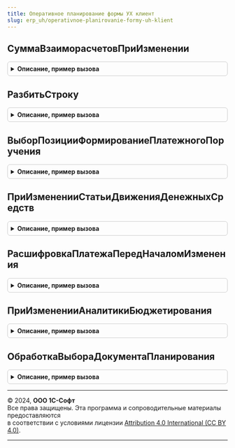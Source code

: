 ```yaml
---
title: Оперативное планирование формы УХ клиент
slug: erp_uh/operativnoe-planirovanie-formy-uh-klient
---
```



## СуммаВзаиморасчетовПриИзменении
<details style="margin: 1em 0; padding: 0.5em; border: 1px solid #ccc; border-radius: 6px;">

<summary style="font-weight: bold; cursor: pointer;">Описание, пример вызова</summary>

```bsl

Процедура СуммаВзаиморасчетовПриИзменении(Форма, Элемент) Экспорт
```

Пример вызова
```bsl
ОперативноеПланированиеФормыУХКлиент.СуммаВзаиморасчетовПриИзменении(Форма, Элемент) 
```
</details>

## РазбитьСтроку
<details style="margin: 1em 0; padding: 0.5em; border: 1px solid #ccc; border-radius: 6px;">

<summary style="font-weight: bold; cursor: pointer;">Описание, пример вызова</summary>

```bsl

Процедура РазбитьСтроку(ТабличнаяЧасть, ТаблицаФормы, ИмяРеквизита = "Сумма", ТекстВводаНовогоЗначения = "", ТекстПредупреждения = "") Экспорт
```

Пример вызова
```bsl
ОперативноеПланированиеФормыУХКлиент.РазбитьСтроку(ТабличнаяЧасть, ТаблицаФормы, ИмяРеквизита, ТекстВводаНовогоЗначения, ТекстПредупреждения);
```
</details>

## ВыборПозицииФормированиеПлатежногоПоручения
<details style="margin: 1em 0; padding: 0.5em; border: 1px solid #ccc; border-radius: 6px;">

<summary style="font-weight: bold; cursor: pointer;">Описание, пример вызова</summary>

```bsl

Процедура ВыборПозицииФормированиеПлатежногоПоручения(Результат, Параметры) Экспорт
```

Пример вызова
```bsl
ОперативноеПланированиеФормыУХКлиент.ВыборПозицииФормированиеПлатежногоПоручения(Результат, Параметры) 
```
</details>

## ПриИзмененииСтатьиДвиженияДенежныхСредств
<details style="margin: 1em 0; padding: 0.5em; border: 1px solid #ccc; border-radius: 6px;">

<summary style="font-weight: bold; cursor: pointer;">Описание, пример вызова</summary>

```bsl

Процедура ПриИзмененииСтатьиДвиженияДенежныхСредств(Форма, Элемент, ПостфиксАналитик = "") Экспорт
```

Пример вызова
```bsl
ОперативноеПланированиеФормыУХКлиент.ПриИзмененииСтатьиДвиженияДенежныхСредств(Форма, Элемент, ПостфиксАналитик);
```
</details>

## РасшифровкаПлатежаПередНачаломИзменения
<details style="margin: 1em 0; padding: 0.5em; border: 1px solid #ccc; border-radius: 6px;">

<summary style="font-weight: bold; cursor: pointer;">Описание, пример вызова</summary>

```bsl

Процедура РасшифровкаПлатежаПередНачаломИзменения(Форма, Элемент, Отказ, ИмяТабличнойЧасти = "РасшифровкаПлатежа") Экспорт
```

Пример вызова
```bsl
ОперативноеПланированиеФормыУХКлиент.РасшифровкаПлатежаПередНачаломИзменения(Форма, Элемент, Отказ, ИмяТабличнойЧасти);
```
</details>

## ПриИзмененииАналитикиБюджетирования
<details style="margin: 1em 0; padding: 0.5em; border: 1px solid #ccc; border-radius: 6px;">

<summary style="font-weight: bold; cursor: pointer;">Описание, пример вызова</summary>

```bsl

Процедура ПриИзмененииАналитикиБюджетирования(Форма, НомерАналитики, Элемент, ПостфиксАналитик = "") Экспорт
```

Пример вызова
```bsl
ОперативноеПланированиеФормыУХКлиент.ПриИзмененииАналитикиБюджетирования(Форма, НомерАналитики, Элемент, ПостфиксАналитик);
```
</details>

## ОбработкаВыбораДокументаПланирования
<details style="margin: 1em 0; padding: 0.5em; border: 1px solid #ccc; border-radius: 6px;">

<summary style="font-weight: bold; cursor: pointer;">Описание, пример вызова</summary>

```bsl

Процедура ОбработкаВыбораДокументаПланирования(Форма, Элемент, ВыбранноеЗначение, СтандартнаяОбработка) Экспорт
```

Пример вызова
```bsl
ОперативноеПланированиеФормыУХКлиент.ОбработкаВыбораДокументаПланирования(Форма, Элемент, ВыбранноеЗначение, СтандартнаяОбработка) 
```
</details>

---

© 2024, **ООО 1С-Софт**  
Все права защищены. Эта программа и сопроводительные материалы предоставляются  
в соответствии с условиями лицензии [Attribution 4.0 International (CC BY 4.0)](https://creativecommons.org/licenses/by/4.0/legalcode).

---

